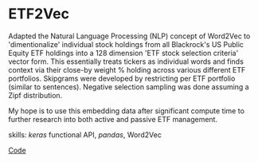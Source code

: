 # ETF2Vec
Adapted the Natural Language Processing (NLP) concept of Word2Vec to 'dimentionalize' individual stock holdings from all Blackrock's US Public Equity ETF holdings into a 128 dimension 'ETF stock selection criteria' vector form. This essentially treats tickers as individual words and finds context via their close-by weight % holding across various different ETF portfolios. Skipgrams were developed by restricting per ETF portfolio (similar to sentences). Negative selection sampling was done assuming a Zipf distribution.

My hope is to use this embedding data after significant compute time to further research into both active and passive ETF management.

skills: _keras_ functional API, _pandas_, Word2Vec

[Code](https://github.com/ryanjameskim/public/blob/master/210422%20ETF2Vec%20Keras%20Implementation.py)
